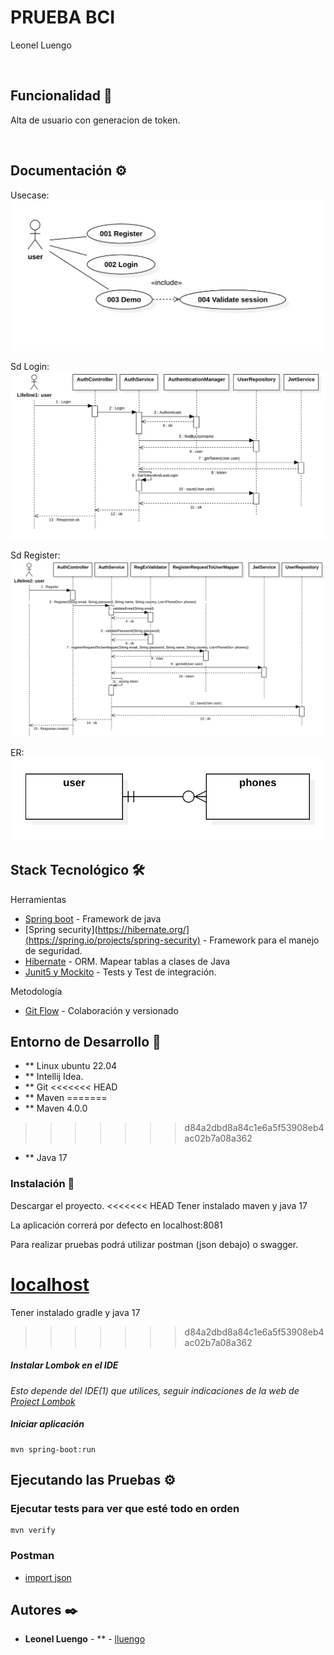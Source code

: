 # PRUEBA BCI
Leonel Luengo

&nbsp;

## Funcionalidad 📄

Alta de usuario con generacion de token.

&nbsp;

## Documentación ⚙️

Usecase:
![alt text](documentation/usecase.png)

Sd Login:
![alt text](documentation/loginsd.png)

Sd Register:
![alt text](documentation/registersd.png)

ER:
![alt text](documentation/er.png)


## Stack Tecnológico 🛠️

Herramientas
* [Spring boot](https://spring.io/projects/spring-boot) - Framework de java
* [Spring security](https://hibernate.org/](https://spring.io/projects/spring-security) - Framework para el manejo de seguridad.
* [Hibernate](https://hibernate.org/) - ORM. Mapear tablas a clases de Java
* [Junit5 y Mockito]() - Tests y Test de integración.

Metodología
* [Git Flow](https://www.atlassian.com/git/tutorials/comparing-workflows/gitflow-workflow) - Colaboración y versionado

## Entorno de Desarrollo 🚀

* ** Linux ubuntu 22.04
* ** Intellij Idea.
* ** Git
<<<<<<< HEAD
* ** Maven
=======
* ** Maven 4.0.0
>>>>>>> d84a2dbd8a84c1e6a5f53908eb4ac02b7a08a362
* ** Java 17

### Instalación 🔧

Descargar el proyecto.
<<<<<<< HEAD
Tener instalado maven y java 17

La aplicación correrá por defecto en localhost:8081

Para realizar pruebas podrá utilizar postman (json debajo) o swagger.

[localhost](http://localhost:8081/swagger-ui.html)
=======
Tener instalado gradle y java 17
>>>>>>> d84a2dbd8a84c1e6a5f53908eb4ac02b7a08a362

##### Instalar Lombok en el IDE

_Esto depende del IDE(1) que utilices, seguir indicaciones de la web de [Project Lombok](https://projectlombok.org/)_

##### Iniciar aplicación

    mvn spring-boot:run

## Ejecutando las Pruebas ⚙️
     
### Ejecutar tests para ver que esté todo en orden

    mvn verify

### Postman
    
* [import json](documentation/bci-postman.json)

## Autores ✒️

* **Leonel Luengo** - ** - [lluengo](https://github.com/lluengo/bci-2024)
&nbsp;
